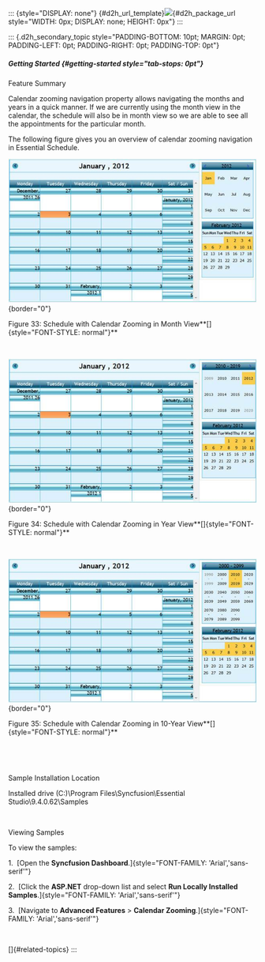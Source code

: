 ::: {style="DISPLAY: none"}
[](ms-xhelp:///?Id=d2h_url_template){#d2h_url_template}![](!package_url!){#d2h_package_url style="WIDTH: 0px; DISPLAY: none; HEIGHT: 0px"}
:::

::: {.d2h_secondary_topic style="PADDING-BOTTOM: 10pt; MARGIN: 0pt; PADDING-LEFT: 0pt; PADDING-RIGHT: 0pt; PADDING-TOP: 0pt"}
##### Getting Started {#getting-started style="tab-stops: 0pt"}

Feature Summary

Calendar zooming navigation property allows navigating the months and years in a quick manner. If we are currently using the month view in the calendar, the schedule will also be in month view so we are able to see all the appointments for the particular month.  

The following figure gives you an overview of calendar zooming navigation in Essential Schedule.

![Description: D:\\Projects\\Documentation\\Photos\\Schedule_Month_View.jpg](ImagesExt/image71_39.jpg){border="0"}

Figure 33: Schedule with Calendar Zooming in Month View**[]{style="FONT-STYLE: normal"}**

 

![Description: D:\\Projects\\Documentation\\Photos\\Schedule_Year_View.jpg](ImagesExt/image71_40.jpg){border="0"}

Figure 34: Schedule with Calendar Zooming in Year View**[]{style="FONT-STYLE: normal"}**

 

![Description: D:\\Projects\\Documentation\\Photos\\Schedule_10Year_View.jpg](ImagesExt/image71_41.jpg){border="0"}

Figure 35: Schedule with Calendar Zooming in 10-Year View**[]{style="FONT-STYLE: normal"}**

 

 

Sample Installation Location

Installed drive (C:)\\Program Files\\Syncfusion\\Essential Studio\\9.4.0.62\\Samples 

 

Viewing Samples

To view the samples:

1.  [Open the **Syncfusion Dashboard**.]{style="FONT-FAMILY: 'Arial','sans-serif'"}

2.  [Click the **ASP.NET** drop-down list and select **Run Locally Installed Samples**.]{style="FONT-FAMILY: 'Arial','sans-serif'"}

3.  [Navigate to **Advanced Features** \> **Calendar Zooming**.]{style="FONT-FAMILY: 'Arial','sans-serif'"}

 

[]{#related-topics}
:::
